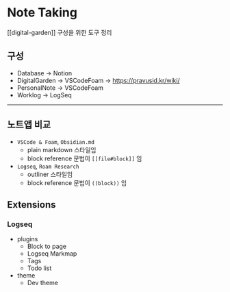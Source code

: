 # Note Taking

[[digital-garden]] 구성을 위한 도구 정리

## 구성

- Database → Notion
- DigitalGarden → VSCodeFoam → <https://pravusid.kr/wiki/>
- PersonalNote → VSCodeFoam
- Worklog → LogSeq

---

## 노트앱 비교

- `VSCode & Foam`, `Obsidian.md`
  - plain markdown 스타일임
  - block reference 문법이 `[[file#block]]` 임
- `Logseq`, `Roam Research`
  - outliner 스타일임
  - block reference 문법이 `((block))` 임

## Extensions

### Logseq

- plugins
  - Block to page
  - Logseq Markmap
  - Tags
  - Todo list
- theme
  - Dev theme
